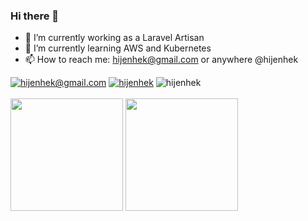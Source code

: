 ### Hi there 👋


- 🔭 I’m currently working as a Laravel Artisan
- 🌱 I’m currently learning AWS and Kubernetes
- 📫 How to reach me: hijenhek@gmail.com or anywhere @hijenhek

<div>
<a href="mailto: hijenhek@gmail.com" target="blank"><img src="https://img.shields.io/badge/Gmail-D14836?style=for-the-badge&logo=gmail&logoColor=white" alt="hijenhek@gmail.com" /></a>
<a href="https://twitter.com/hijenhek" target="blank"><img src="https://img.shields.io/twitter/follow/hijenhek?logo=twitter&style=for-the-badge" alt="hijenhek" /></a>
  <img src="https://komarev.com/ghpvc/?username=hijenhek&style=for-the-badge" alt="hijenhek" />

  
</div>
<br>

<div>
<img height=180 src="https://github-readme-stats-sigma-five.vercel.app/api?username=hijenhek&count_private=true&show_icons=true&theme=dark" />
<img height=180 src="https://github-readme-stats-sigma-five.vercel.app/api/top-langs/?username=hijenhek&theme=dark&layout=compact" />
</div>
</div>








